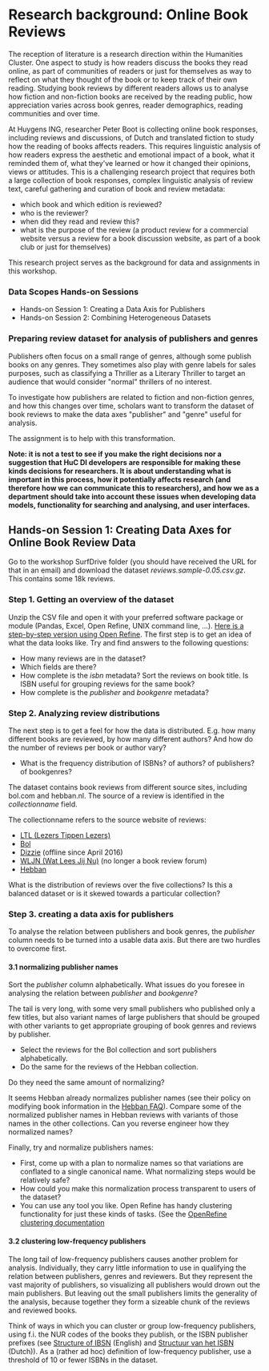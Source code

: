 # Research background: Online Book Reviews

The reception of literature is a research direction within the Humanities Cluster. One aspect to study is how readers discuss the books they read online, as part of communities of readers or just for themselves as way to reflect on what they thought of the book or to keep track of their own reading. Studying book reviews by different readers allows us to analyse how fiction and non-fiction books are received by the reading public, how appreciation varies across book genres, reader demographics, reading communities and over time. 

At Huygens ING, researcher Peter Boot is collecting online book responses, including reviews and discussions, of Dutch and translated fiction to study how the reading of books affects readers. This requires linguistic analysis of how readers express the aesthetic and emotional impact of a book, what it reminded them of, what they've learned or how it changed their opinions, views or attitudes. This is a challenging research project that requires both a large collection of book responses, complex linguistic analysis of review text, careful gathering and curation of book and review metadata: 

- which book and which edition is reviewed?
- who is the reviewer?
- when did they read and review this?
- what is the purpose of the review (a product review for a commercial website versus a review for a book discussion website, as part of a book club or just for themselves)

This research project serves as the background for data and assignments in this workshop. 

### Data Scopes Hands-on Sessions

- Hands-on Session 1: Creating a Data Axis for Publishers
- Hands-on Session 2: Combining Heterogeneous Datasets

### Preparing review dataset for analysis of publishers and genres

Publishers often focus on a small range of genres, although some publish books on any genres. They sometimes also play with genre labels for sales purposes, such as classifying a Thriller as a Literary Thriller to target an audience that would consider "normal" thrillers of no interest.

To investigate how publishers are related to fiction and non-fiction genres, and how this changes over time, scholars want to transform the dataset of book reviews to make the data axes "publisher" and "genre" useful for analysis.

The assignment is to help with this transformation.

**Note: it is not a test to see if you make the right decisions nor a suggestion that HuC DI developers are responsible for making these kinds decisions for researchers. It is about understanding what is important in this process, how it potentially affects research (and therefore how we can communicate this to researchers), and how we as a department should take into account these issues when developing data models, functionality for searching and analysing, and user interfaces.**

## Hands-on Session 1: Creating Data Axes for Online Book Review Data

Go to the workshop SurfDrive folder (you should have received the URL for that in an email) and download the dataset *reviews.sample-0.05.csv.gz*. This contains some 18k reviews.

### Step 1. Getting an overview of the dataset

Unzip the CSV file and open it with your preferred software package or module (Pandas, Excel, Open Refine, UNIX command line, ...). [Here is a step-by-step version using Open Refine](assignment1-openrefine.md). The first step is to get an idea of what the data looks like. Try and find answers to the following questions:

- How many reviews are in the dataset?
- Which fields are there?
- How complete is the *isbn* metadata? Sort the reviews on book title. Is ISBN useful for grouping reviews for the same book?
- How complete is the *publisher* and *bookgenre* metadata?


### Step 2. Analyzing review distributions

The next step is to get a feel for how the data is distributed. E.g. how many different books are reviewed, by how many different authors? And how do the number of reviews per book or author vary?

- What is the frequency distribution of ISBNs? of authors? of publishers? of bookgenres?

The dataset contains book reviews from different source sites, including bol.com and hebban.nl. The source of a review is identified in the *collectionname* field.

The collectionname refers to the source website of reviews:
- [LTL (Lezers Tippen Lezers)](http://www.lezerstippenlezers.be/)
- [Bol](https://www.bol.com/nl/boeken/index.html)
- [Dizzie](http://dizzie.nl/) (offline since April 2016)
- [WLJN (Wat Lees Jij Nu)](http://watleesjij.nu/) (no longer a book review forum)
- [Hebban](https://www.hebban.nl/)

What is the distribution of reviews over the five collections? Is this a balanced dataset or is it skewed towards a particular collection?

### Step 3. creating a data axis for publishers

To analyse the relation between publishers and book genres, the *publisher* column needs to be turned into a usable data axis. But there are two hurdles to overcome first.

#### 3.1 normalizing publisher names 

Sort the *publisher* column alphabetically. What issues do you foresee in analysing the relation between *publisher* and *bookgenre*?

The tail is very long, with some very small publishers who published only a few titles, but also variant names of large publishers that should be grouped with other variants to get appropriate grouping of book genres and reviews by publisher.

- Select the reviews for the Bol collection and sort publishers alphabetically. 
- Do the same for the reviews of the Hebban collection. 

Do they need the same amount of normalizing?

It seems Hebban already normalizes publisher names (see their policy on modifying book information in the [Hebban FAQ](https://www.hebban.nl/faq)). Compare some of the normalized publisher names in Hebban reviews with variants of those names in the other collections. Can you reverse engineer how they normalized names?

Finally, try and normalize publishers names:
- First, come up with a plan to normalize names so that variations are conflated to a single canonical name. What normalizing steps would be relatively safe?
- How could you make this normalization process transparent to users of the dataset?
- You can use any tool you like. Open Refine has handy clustering functionality for just these kinds of tasks. (See the [OpenRefine clustering documentation](https://github.com/OpenRefine/OpenRefine/wiki/Clustering-In-Depth)


#### 3.2 clustering low-frequency publishers

The long tail of low-frequency publishers causes another problem for analysis. Individually, they carry little information to use in qualifying the relation between publishers, genres and reviewers. But they represent the vast majority of publishers, so visualizing all publishers would drown out the main publishers. But leaving out the small publishers limits the generality of the analysis, because together they form a sizeable chunk of the reviews and reviewed books.

Think of ways in which you can cluster or group low-frequency publishers, using f.i. the NUR codes of the books they publish, or the ISBN publisher prefixes (see [Structure of IBSN](https://en.wikipedia.org/wiki/International_Standard_Book_Number#Overview) (English) and [Structuur van het ISBN](https://nl.wikipedia.org/wiki/Internationaal_Standaard_Boeknummer#Structuur_van_het_ISBN) (Dutch)). As a (rather ad hoc) definition of low-frequency publisher, use a threshold of 10 or fewer ISBNs in the dataset.



